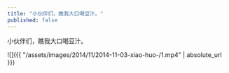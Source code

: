```yaml
---
title: "小伙伴们，瞧我大口喝豆汁。"
published: false
---
```

小伙伴们，瞧我大口喝豆汁。



![]({{ "/assets/images/2014/11/2014-11-03-xiao-huo-/1.mp4" | absolute_url }})
